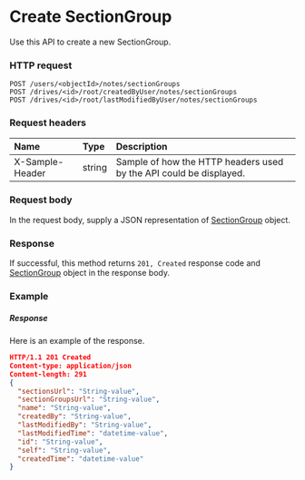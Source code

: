 # Create SectionGroup

Use this API to create a new SectionGroup.
### HTTP request
```http
POST /users/<objectId>/notes/sectionGroups
POST /drives/<id>/root/createdByUser/notes/sectionGroups
POST /drives/<id>/root/lastModifiedByUser/notes/sectionGroups

```
### Request headers
| Name       | Type | Description|
|:---------------|:--------|:----------|
| X-Sample-Header  | string  | Sample of how the HTTP headers used by the API could be displayed.|

### Request body
In the request body, supply a JSON representation of [SectionGroup](../resources/sectiongroup.md) object.


### Response
If successful, this method returns `201, Created` response code and [SectionGroup](../resources/sectiongroup.md) object in the response body.

### Example
##### Response
Here is an example of the response.
```json
HTTP/1.1 201 Created
Content-type: application/json
Content-length: 291
{
  "sectionsUrl": "String-value",
  "sectionGroupsUrl": "String-value",
  "name": "String-value",
  "createdBy": "String-value",
  "lastModifiedBy": "String-value",
  "lastModifiedTime": "datetime-value",
  "id": "String-value",
  "self": "String-value",
  "createdTime": "datetime-value"
}
```
